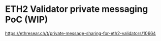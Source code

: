 # ETH2 Validator private messaging PoC (WIP)

https://ethresear.ch/t/private-message-sharing-for-eth2-validators/10664